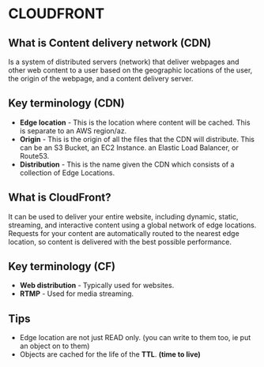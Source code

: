 # CLOUDFRONT
## What is Content delivery network (CDN)

Is a system of distributed servers (network) that deliver webpages and other web content to a user based on the geographic locations of the user, the origin of the webpage, and a content delivery server.

## Key terminology (CDN)

- **Edge location** - This is the location where content will be cached. This is separate to an AWS region/az.
- **Origin** - This is the origin of all the files that the CDN will distribute. This can be an S3 Bucket, an EC2 Instance. an Elastic Load Balancer, or Route53.
- **Distribution** - This is the name given the CDN which consists of a collection of Edge Locations.

## What is CloudFront?

It can be used to deliver your entire website, including dynamic, static, streaming, and interactive content using a global network of edge locations. Requests for your content are automatically routed to the nearest edge location, so content is delivered with the best possible performance.

## Key terminology (CF)

- **Web distribution** - Typically used for websites.
- **RTMP** - Used for media streaming.

## Tips

- Edge location are not just READ only. (you can write to them too, ie put an object on to them)
- Objects are cached for the life of the **TTL**. **(time to live)**